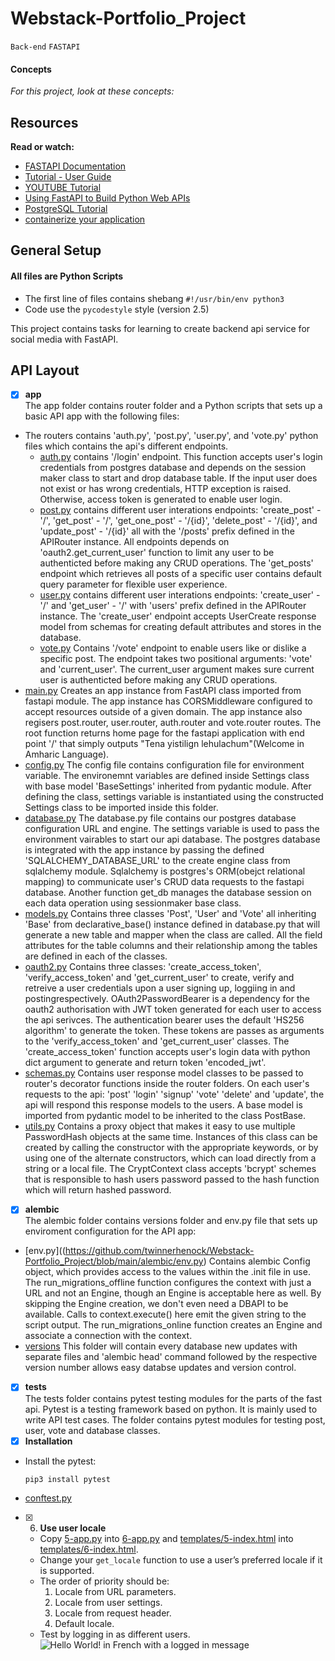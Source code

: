 # Webstack-Portfolio_Project

`Back-end` `FASTAPI`

#### Concepts

_For this project, look at these concepts:_

## Resources

**Read or watch:**

* [FASTAPI Documentation](https://fastapi.tiangolo.com)
* [Tutorial - User Guide](https://fastapi.tiangolo.com/tutorial/)
* [YOUTUBE Tutorial](https://www.youtube.com/watch?v=0sOvCWFmrtA&ab_channel=freeCodeCamp.org)
* [Using FastAPI to Build Python Web APIs](https://realpython.com/fastapi-python-web-apis/)
* [PostgreSQL Tutorial](https://www.postgresqltutorial.com/)
* [containerize your application](https://docs.docker.com/get-started/)

## General Setup

#### All files are Python Scripts

* The first line of files contains shebang `#!/usr/bin/env python3`
* Code use the `pycodestyle` style (version 2.5)

This project contains tasks for learning to create backend api service for social media with FastAPI.

## API Layout

+ [x]  **app**<br/> The app folder contains router folder and a Python scripts that sets up a basic API app with the following files:
  + The routers contains 'auth.py', 'post.py', 'user.py', and 'vote.py' python files which contains the api's different endpoints.
    + [auth.py](https://github.com/twinnerhenock/Webstack-Portfolio_Project/blob/main/app/routers/auth.py) contains '/login' endpoint. This function accepts user's login credentials from postgres database and depends on the	session maker class to start and drop database table. If the input user does not exist or has wrong credentials, HTTP exception is raised. Otherwise, access token is generated to enable user login.
    + [post.py](https://github.com/twinnerhenock/Webstack-Portfolio_Project/blob/main/app/routers/post.py) contains different user interations endpoints: 'create_post' - '/', 'get_post' - '/', 'get_one_post' - '/{id}', 'delete_post' - '/{id}', and 'update_post' - '/{id}' all with the '/posts' prefix defined in the APIRouter instance. All endpoints depends on 'oauth2.get_current_user' function to limit any user to be authenticted before making any CRUD operations. The 'get_posts' endpoint which retrieves all posts of a specific user contains default query parameter for flexible user experience.   
    + [user.py](https://github.com/twinnerhenock/Webstack-Portfolio_Project/blob/main/app/routers/user.py) contains different user interations endpoints: 'create_user' - '/' and 'get_user' - '/' with 'users' prefix defined in the APIRouter instance. The 'create_user' endpoint accepts UserCreate response model from schemas for creating default attributes and stores in the database. 
    + [vote.py](https://github.com/twinnerhenock/Webstack-Portfolio_Project/blob/main/app/routers/vote.py) Contains '/vote' endpoint to enable users like or dislike a specific post. The endpoint takes two positional arguments: 'vote' and 'current_user'. The current_user argument makes sure current user is  authenticted before making any CRUD operations. 
  + [main.py](https://github.com/twinnerhenock/Webstack-Portfolio_Project/blob/main/app/main.py) Creates an app instance from FastAPI class imported from fastapi module. The app instance has CORSMiddleware configured to accept resources outside of a given domain. The app instance also regisers post.router, user.router, auth.router and vote.router routes. The root function returns home page for the fastapi application with end point '/' that simply outputs "Tena yistilign lehulachum"(Welcome in Amharic Language).
  + [config.py](https://github.com/twinnerhenock/Webstack-Portfolio_Project/blob/main/app/config.py) The config file contains configuration file for environment variable. The environemnt variables are defined inside Settings class with base model 'BaseSettings' inherited from pydantic module. After defining the class, settings variable is instantiated using the constructed Settings class to be imported inside this folder.
  + [database.py](https://github.com/twinnerhenock/Webstack-Portfolio_Project/blob/main/app/database.py) The database.py file contains our postgres database configuration URL and engine. The settings variable is used to pass the environment vairables to start our api database. The postgres database is integrated with the app instance by passing the defined 'SQLALCHEMY_DATABASE_URL' to the create engine class from sqlalchemy module. Sqlalchemy is postgres's ORM(obejct relational mapping) to communicate user's CRUD data requests to the fastapi database. Another function get_db manages the database session on each data operation using sessionmaker base class.
  + [models.py](https://github.com/twinnerhenock/Webstack-Portfolio_Project/blob/main/app/models.py) Contains three classes 'Post', 'User' and 'Vote' all inheriting 'Base' from declarative_base() instance defined in database.py that will generate a new table and mapper when the class are called. All the field attributes for the table columns and their relationship among the tables are defined in each of the classes.
  + [oauth2.py](https://github.com/twinnerhenock/Webstack-Portfolio_Project/blob/main/app/oauth2.py) Contains three classes: 'create_access_token', 'verify_access_token' and 'get_current_user' to create, verify and retreive a user credentials upon a user signing up, loggiing in and postingrespectively. OAuth2PasswordBearer is a dependency for the oauth2 authorisation with JWT token generated for each user to access the api serivces. The authentication bearer uses the default 'HS256 algorithm' to generate the token. These tokens are passes as arguments to the 'verify_access_token' and 'get_current_user' classes. The 'create_access_token' function accepts user's login data with python dict argument to generate and return token 'encoded_jwt'.
  + [schemas.py](https://github.com/twinnerhenock/Webstack-Portfolio_Project/blob/main/app/schemas.py) Contains user response model classes to be passed to router's decorator functions inside the router folders. On each user's requests to the api: 'post' 'login' 'signup' 'vote' 'delete' and 'update', the api will respond this response models to the users. A base model is imported from pydantic model to be inherited to the class PostBase. 
  + [utils.py](https://github.com/twinnerhenock/Webstack-Portfolio_Project/blob/main/app/utils.py) Contains a proxy object that makes it easy to use multiple PasswordHash objects at the same time. Instances of this class can be created by calling the constructor with the appropriate keywords, or by using one of the alternate constructors, which can load directly from a string or a local file. The CryptContext class accepts 'bcrypt' schemes that is responsible to hash users password passed to the hash function which will return hashed password.
       
+ [x]  **alembic**<br/> The alembic folder contains versions folder and env.py file that sets up enviroment configuration for the API app:
  + [env.py]((https://github.com/twinnerhenock/Webstack-Portfolio_Project/blob/main/alembic/env.py) Contains alembic Config object, which provides
access to the values within the .init file in use. The run_migrations_offline function configures the context with just a URL and not an Engine, though an Engine is acceptable here as well. By skipping the Engine creation, we don't even need a DBAPI to be available. Calls to context.execute() here emit the given string to the script output. The run_migrations_online function creates an Engine and associate a connection with the context.
  + [versions](https://github.com/twinnerhenock/Webstack-Portfolio_Project/tree/main/alembic/versions) This folder will contain every database new updates with separate files and 'alembic head' command followed by the respective version number allows easy databse updates and version control. 
   
+ [x]  **tests**<br/> The tests folder contains pytest testing modules for the parts of the fast api. Pytest is a testing framework based on python. It is mainly used to write API test cases. The folder contains pytest modules for testing post, user, vote and database classes.
  + [x] **Installation**<br/>
  + Install the pytest:
    ```powershell
    pip3 install pytest
    ```
  + [conftest.py](https://github.com/twinnerhenock/Webstack-Portfolio_Project/blob/main/tests/conftest.py)
  

+ [x] 6. **Use user locale**
  + Copy [5-app.py](5-app.py) into [6-app.py](6-app.py) and [templates/5-index.html](templates/5-index.html) into [templates/6-index.html](templates/6-index.html).
  + Change your `get_locale` function to use a user’s preferred locale if it is supported.
  + The order of priority should be:
    1. Locale from URL parameters.
    2. Locale from user settings.
    3. Locale from request header.
    4. Default locale.
  + Test by logging in as different users.<br/>
    ![Hello World! in French with a logged in message](assets/task_6_1.png)
